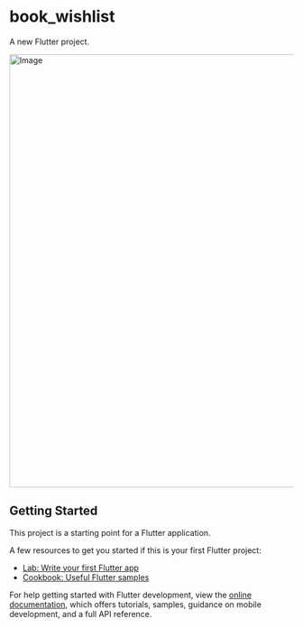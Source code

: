 # book_wishlist

A new Flutter project.

<img width="545" height="768" alt="Image" src="https://github.com/user-attachments/assets/2b133242-7b94-4b55-86c4-32654dfc4462" />

## Getting Started

This project is a starting point for a Flutter application.

A few resources to get you started if this is your first Flutter project:

- [Lab: Write your first Flutter app](https://docs.flutter.dev/get-started/codelab)
- [Cookbook: Useful Flutter samples](https://docs.flutter.dev/cookbook)

For help getting started with Flutter development, view the
[online documentation](https://docs.flutter.dev/), which offers tutorials,
samples, guidance on mobile development, and a full API reference.
